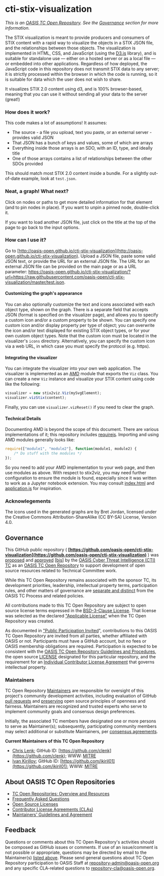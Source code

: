 # cti-stix-visualization

*This is an [OASIS TC Open Repository](https://www.oasis-open.org/resources/open-repositories/). See the [Governance](#governance) section for more information.*

The STIX visualization is meant to provide producers and consumers of STIX content with a rapid way to visualize the objects in a STIX JSON file, and the relationships between those objects. The visualization is implemented in HTML, CSS, and JavaScript (using the [D3.js](https://d3js.org/) library), and is suitable for standalone use — either on a hosted server or as a local file — or embedded into other applications. Regardless of how deployed, the JavaScript code in this repository does not transmit STIX data to any server; it is strictly processed within the browser in which the code is running, so it is suitable for data which the user does not wish to share.

It visualizes STIX 2.0 content using d3, and is 100% browser-based, meaning that you can use it without sending all your data to the server (great!)

### How does it work?

This code makes a lot of assumptions! It assumes:

- The source - a file you upload, text you paste, or an external server - provides valid JSON
- That JSON has a bunch of keys and values, some of which are arrays
- Everything inside those arrays is an SDO, with an ID, type, and ideally title
- One of those arrays contains a list of relationships between the other SDOs provided

This should match most STIX 2.0 content inside a bundle. For a slightly out-of-date example, look at `test.json`.

### Neat, a graph! What next?

Click on nodes or paths to get more detailed information for that element (and to pin nodes in place). If you want to unpin a pinned node, double-click it.

If you want to load another JSON file, just click on the title at the top of the page to go back to the input options.

### How can I use it?

Go to [http://oasis-open.github.io/cti-stix-visualization](http://oasis-open.github.io/cti-stix-visualization). Upload a JSON file, paste some valid JSON text, or provide the URL for an external JSON file. The URL for an external JSON file can be provided on the main page or as a URL parameter: https://oasis-open.github.io/cti-stix-visualization/?url=https://raw.githubusercontent.com/oasis-open/cti-stix-visualization/master/test.json.

#### Customizing the graph's appearance
You can also optionally customize the text and icons associated with each object type, shown on the graph. There is a separate field that accepts JSON (format is specified on the visualizer page), and allows you to specify a custom icon and/or a custom property to be shown. You can specify one custom icon and/or display property per type of object; you can overwrite the icon and/or text displayed for existing STIX object types, or for your own custom object types. Note that the custom icon must be located in the visualizer's `icons` directory. Alternatively, you can specify the custom icon via a web URL, in which case you must specify the protocol (e.g. https).

#### Integrating the visualizer
You can integrate the visualizer into your own web application. The visualizer is implemented as an [AMD](https://en.wikipedia.org/wiki/Asynchronous_module_definition) module that exports the `Viz` class. You can create a new `Viz` instance and visualize your STIX content using code like the following:

```javascript
visualizer = new stix2viz.Viz(mySvgElement);
visualizer.vizStix(content);
```

Finally, you can use `visualizer.vizReset()` if you need to clear the graph.

#### Technical Details

Documenting AMD is beyond the scope of this document.  There are various implementations of it; this repository includes [requirejs](https://requirejs.org/).  Importing and using AMD modules generally looks like:

```javascript
require(["module1", "module2"], function(module1, module2) {
    /* Do stuff with the modules */
});
```

So you need to add your AMD implementation to your web page, and then use modules as above.  With respect to stix2viz, you may need further configuration to ensure the module is found, especially since it was written to work as a Jupyter notebook extension.  You may consult [index.html](index.html) and [application.js](application.js) for inspiration.

### Acknowlegements

The icons used in the generated graphs are by Bret Jordan, licensed under the Creative Commons Attribution-ShareAlike (CC BY-SA) License, Version 4.0.

## Governance

This GitHub public repository ( **[https://github.com/oasis-open/cti-stix-visualization](https://github.com/oasis-open/cti-stix-visualization)** ) was [proposed](https://lists.oasis-open.org/archives/cti/201609/msg00001.html) and [approved](https://www.oasis-open.org/committees/ballot.php?id=2971) [[bis](https://issues.oasis-open.org/browse/TCADMIN-2433)] by the [OASIS Cyber Threat Intelligence (CTI) TC](https://www.oasis-open.org/committees/cti/) as an [OASIS TC Open Repository](https://www.oasis-open.org/resources/open-repositories/) to support development of open source resources related to Technical Committee work.

While this TC Open Repository remains associated with the sponsor TC, its development priorities, leadership, intellectual property terms, participation rules, and other matters of governance are [separate and distinct](https://github.com/oasis-open/cti-stix-visualization/blob/master/CONTRIBUTING.md#governance-distinct-from-oasis-tc-process) from the OASIS TC Process and related policies.

All contributions made to this TC Open Repository are subject to open source license terms expressed in the [BSD-3-Clause License](https://www.oasis-open.org/sites/www.oasis-open.org/files/BSD-3-Clause.txt). That license was selected as the declared ["Applicable License"](https://www.oasis-open.org/resources/open-repositories/licenses) when the TC Open Repository was created.

As documented in ["Public Participation Invited](https://github.com/oasis-open/cti-stix-visualization/blob/master/CONTRIBUTING.md#public-participation-invited)", contributions to this OASIS TC Open Repository are invited from all parties, whether affiliated with OASIS or not. Participants must have a GitHub account, but no fees or OASIS membership obligations are required. Participation is expected to be consistent with the [OASIS TC Open Repository Guidelines and Procedures](https://www.oasis-open.org/policies-guidelines/open-repositories), the open source [LICENSE](https://github.com/oasis-open/cti-stix-visualization/blob/master/LICENSE) designated for this particular repository, and the requirement for an [Individual Contributor License Agreement](https://www.oasis-open.org/resources/open-repositories/cla/individual-cla) that governs intellectual property.

### <a id="maintainers">Maintainers</a>

TC Open Repository [Maintainers](https://www.oasis-open.org/resources/open-repositories/maintainers-guide) are responsible for oversight of this project's community development activities, including evaluation of GitHub [pull requests](https://github.com/oasis-open/cti-stix-visualization/blob/master/CONTRIBUTING.md#fork-and-pull-collaboration-model) and [preserving](https://www.oasis-open.org/policies-guidelines/open-repositories#repositoryManagement) open source principles of openness and fairness. Maintainers are recognized and trusted experts who serve to implement community goals and consensus design preferences.

Initially, the associated TC members have designated one or more persons to serve as Maintainer(s); subsequently, participating community members may select additional or substitute Maintainers, per [consensus agreements](https://www.oasis-open.org/resources/open-repositories/maintainers-guide#additionalMaintainers).

**<a id="currentMaintainers">Current Maintainers of this TC Open Repository</a>**

  * [Chris Lenk](mailto:clenk@mitre.org); GitHub ID: [https://github.com/clenk](https://github.com/clenk); WWW: [MITRE](https://www.mitre.org)
  * [Ivan Kirillov](mailto:ikirillov@mitre.org); GitHub ID: [https://github.com/ikiril01](https://github.com/ikiril01); WWW: [MITRE](https://www.mitre.org)

## <a id="aboutOpenRepos">About OASIS TC Open Repositories</a>

  * [TC Open Repositories: Overview and Resources](https://www.oasis-open.org/resources/open-repositories/)
  * [Frequently Asked Questions](https://www.oasis-open.org/resources/open-repositories/faq)
  * [Open Source Licenses](https://www.oasis-open.org/resources/open-repositories/licenses)
  * [Contributor License Agreements (CLAs)](https://www.oasis-open.org/resources/open-repositories/cla)
  * [Maintainers' Guidelines and Agreement](https://www.oasis-open.org/resources/open-repositories/maintainers-guide)

## <a id="feedback">Feedback</a>

Questions or comments about this TC Open Repository's activities should be composed as GitHub issues or comments. If use of an issue/comment is not possible or appropriate, questions may be directed by email to the Maintainer(s) [listed above](#currentMaintainers). Please send general questions about TC Open Repository participation to OASIS Staff at [repository-admin@oasis-open.org](mailto:repository-admin@oasis-open.org) and any specific CLA-related questions to [repository-cla@oasis-open.org](mailto:repository-cla@oasis-open.org).
